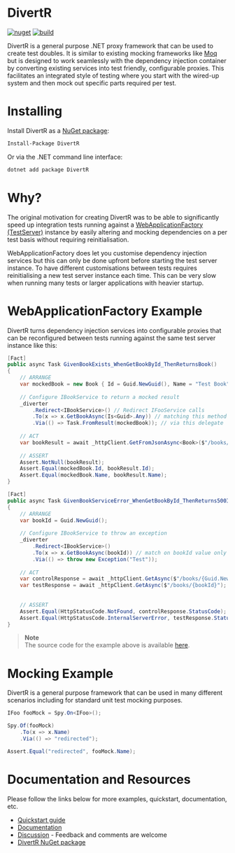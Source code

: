 # DivertR

[![nuget](https://img.shields.io/nuget/v/DivertR.svg)](https://www.nuget.org/packages/DivertR)
[![build](https://github.com/devodo/DivertR/actions/workflows/build.yml/badge.svg)](https://github.com/devodo/DivertR/actions/workflows/build.yml)

DivertR is a general purpose .NET proxy framework that can be used to create test doubles.
It is similar to existing mocking frameworks like [Moq](https://github.com/moq/moq4) but is designed to work seamlessly with the dependency injection container by converting existing services into test friendly, configurable proxies. This facilitates an integrated style of testing where you start with the wired-up system and then mock out specific parts required per test.

# Installing

Install DivertR as a [NuGet package](https://www.nuget.org/packages/DivertR):

```sh
Install-Package DivertR
```

Or via the .NET command line interface:

```sh
dotnet add package DivertR
```

# Why?

The original motivation for creating DivertR was to be able to significantly speed up integration tests running against a [WebApplicationFactory (TestServer)](https://docs.microsoft.com/en-us/aspnet/core/test/integration-tests) instance by easily altering and mocking dependencies on a per test basis without requiring reinitialisation.

WebApplicationFactory does let you customise dependency injection services but this can only be done upfront before starting the test server instance.
To have different customisations between tests requires reinitialising a new test server instance each time.
This can be very slow when running many tests or larger applications with heavier startup.

# WebApplicationFactory Example

DivertR turns dependency injection services into configurable proxies that can be reconfigured between tests running against the same test server instance like this:

```csharp
[Fact]
public async Task GivenBookExists_WhenGetBookById_ThenReturnsBook()
{
    // ARRANGE
    var mockedBook = new Book { Id = Guid.NewGuid(), Name = "Test Book" };
    
    // Configure IBookService to return a mocked result
    _diverter
        .Redirect<IBookService>() // Redirect IFooService calls 
        .To(x => x.GetBookAsync(Is<Guid>.Any)) // matching this method and any argument value
        .Via(() => Task.FromResult(mockedBook)); // via this delegate
    
    // ACT
    var bookResult = await _httpClient.GetFromJsonAsync<Book>($"/books/{mockedBook.Id}");
    
    // ASSERT
    Assert.NotNull(bookResult);
    Assert.Equal(mockedBook.Id, bookResult.Id);
    Assert.Equal(mockedBook.Name, bookResult.Name);
}

[Fact]
public async Task GivenBookServiceError_WhenGetBookById_ThenReturns500InternalServerError()
{
    // ARRANGE
    var bookId = Guid.NewGuid();
    
    // Configure IBookService to throw an exception
    _diverter
        .Redirect<IBookService>()
        .To(x => x.GetBookAsync(bookId)) // match on bookId value only
        .Via(() => throw new Exception("Test"));
    
    // ACT
    var controlResponse = await _httpClient.GetAsync($"/books/{Guid.NewGuid()}");
    var testResponse = await _httpClient.GetAsync($"/books/{bookId}");
    
    
    // ASSERT
    Assert.Equal(HttpStatusCode.NotFound, controlResponse.StatusCode);
    Assert.Equal(HttpStatusCode.InternalServerError, testResponse.StatusCode);
}
```

> **Note**  
> The source code for the example above is available [here](https://github.com/devodo/DivertR/tree/main/examples/DivertR.Examples.WebAppTests).

# Mocking Example

DivertR is a general purpose framework that can be used in many different scenarios including for standard unit test mocking purposes.

```csharp
IFoo fooMock = Spy.On<IFoo>();

Spy.Of(fooMock)
    .To(x => x.Name)
    .Via(() => "redirected");

Assert.Equal("redirected", fooMock.Name);
```

# Documentation and Resources

Please follow the links below for more examples, quickstart, documentation, etc.

* [Quickstart guide](https://devodo.github.io/DivertR/quickstart/)
* [Documentation](https://devodo.github.io/DivertR/)
* [Discussion](https://github.com/devodo/DivertR/discussions/43) - Feedback and comments are welcome
* [DivertR NuGet package](https://www.nuget.org/packages/DivertR)


